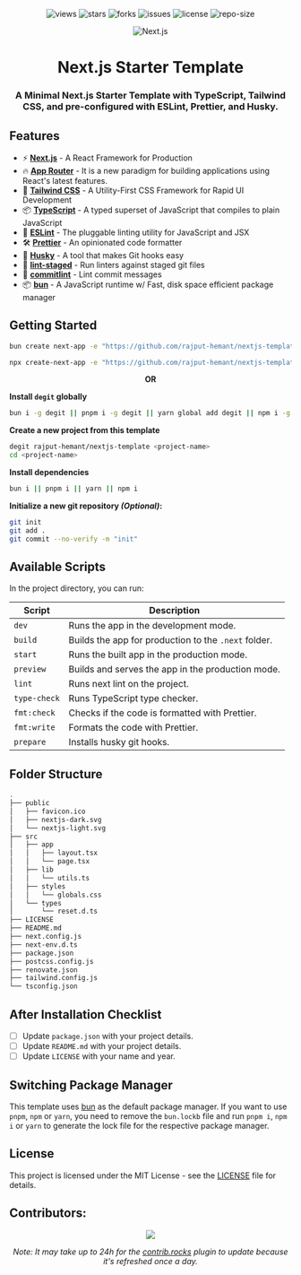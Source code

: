 <div align=center>

![views] ![stars] ![forks] ![issues] ![license] ![repo-size]

<picture>
  <source media="(prefers-color-scheme: dark)" srcset="public/nextjs-light.svg">
  <source media="(prefers-color-scheme: light)" srcset="public/nextjs-dark.svg">
  <img alt="Next.js">
</picture>

# Next.js Starter Template

### A Minimal Next.js Starter Template with TypeScript, Tailwind CSS, and pre-configured with ESLint, Prettier, and Husky.

</div>

## Features

- ⚡ **[Next.js](https://nextjs.org/)** - A React Framework for Production
- 🔥 **[App Router](https://nextjs.org/docs/app)** - It is a new paradigm for building applications using React's latest features.
- 🎨 **[Tailwind CSS](https://tailwindcss.com/)** - A Utility-First CSS Framework for Rapid UI Development
- 📦 **[TypeScript](https://www.typescriptlang.org/)** - A typed superset of JavaScript that compiles to plain JavaScript
- 📝 **[ESLint](https://eslint.org/)** - The pluggable linting utility for JavaScript and JSX
- 🛠 **[Prettier](https://prettier.io/)** - An opinionated code formatter
- 🐶 **[Husky](https://typicode.github.io/husky/#/)** - A tool that makes Git hooks easy
- 🚫 **[lint-staged](https://github.com/okonet/lint-staged)** - Run linters against staged git files
- 📄 **[commitlint](https://commitlint.js.org/#/)** - Lint commit messages
- 📦 **[bun](https://bun.sh)** - A JavaScript runtime w/ Fast, disk space efficient package manager

## Getting Started

```bash
bun create next-app -e "https://github.com/rajput-hemant/nextjs-template" <project-name>

npx create-next-app -e "https://github.com/rajput-hemant/nextjs-template" <project-name>
```

<p align="center" style="font-weight: bold;">OR</p>

**Install `degit` globally**

```bash
bun i -g degit || pnpm i -g degit || yarn global add degit || npm i -g degit
```

**Create a new project from this template**

```bash
degit rajput-hemant/nextjs-template <project-name>
cd <project-name>
```

**Install dependencies**

```bash
bun i || pnpm i || yarn || npm i
```

**Initialize a new git repository _(Optional)_:**

```bash
git init
git add .
git commit --no-verify -m "init"
```

## Available Scripts

In the project directory, you can run:

| **Script**   | **Description**                                      |
| ------------ | ---------------------------------------------------- |
| `dev`        | Runs the app in the development mode.                |
| `build`      | Builds the app for production to the `.next` folder. |
| `start`      | Runs the built app in the production mode.           |
| `preview`    | Builds and serves the app in the production mode.    |
| `lint`       | Runs next lint on the project.                       |
| `type-check` | Runs TypeScript type checker.                        |
| `fmt:check`  | Checks if the code is formatted with Prettier.       |
| `fmt:write`  | Formats the code with Prettier.                      |
| `prepare`    | Installs husky git hooks.                            |

## Folder Structure

```bash
.
├── public
│   ├── favicon.ico
│   ├── nextjs-dark.svg
│   └── nextjs-light.svg
├── src
│   ├── app
│   │   ├── layout.tsx
│   │   └── page.tsx
│   ├── lib
│   │   └── utils.ts
│   ├── styles
│   │   └── globals.css
│   └── types
│       └── reset.d.ts
├── LICENSE
├── README.md
├── next.config.js
├── next-env.d.ts
├── package.json
├── postcss.config.js
├── renovate.json
├── tailwind.config.js
└── tsconfig.json
```

## After Installation Checklist

- [ ] Update `package.json` with your project details.
- [ ] Update `README.md` with your project details.
- [ ] Update `LICENSE` with your name and year.

## Switching Package Manager

This template uses [bun](https://bun.sh/docs/cli/install) as the default package manager. If you want to use `pnpm`, `npm` or `yarn`, you need to remove the `bun.lockb` file and run `pnpm i`, `npm i` or `yarn` to generate the lock file for the respective package manager.

## License

This project is licensed under the MIT License - see the [LICENSE](LICENSE) file for details.

## Contributors:

<div align=center>

[![][contributors]][contributors-graph]

_Note: It may take up to 24h for the [contrib.rocks][contrib-rocks] plugin to update because it's refreshed once a day._

</div>

<!----------------------------------{ Labels }--------------------------------->

[views]: https://komarev.com/ghpvc/?username=nextjs-template&label=view%20counter&color=red&style=flat
[repo-size]: https://img.shields.io/github/repo-size/rajput-hemant/nextjs-template
[issues]: https://img.shields.io/github/issues-raw/rajput-hemant/nextjs-template
[license]: https://img.shields.io/github/license/rajput-hemant/nextjs-template
[forks]: https://img.shields.io/github/forks/rajput-hemant/nextjs-template?style=flat
[stars]: https://img.shields.io/github/stars/rajput-hemant/nextjs-template
[contributors]: https://contrib.rocks/image?repo=rajput-hemant/nextjs-template&max=500
[contributors-graph]: https://github.com/rajput-hemant/nextjs-template/graphs/contributors
[contrib-rocks]: https://contrib.rocks/preview?repo=rajput-hemant%2Fnextjs-template
